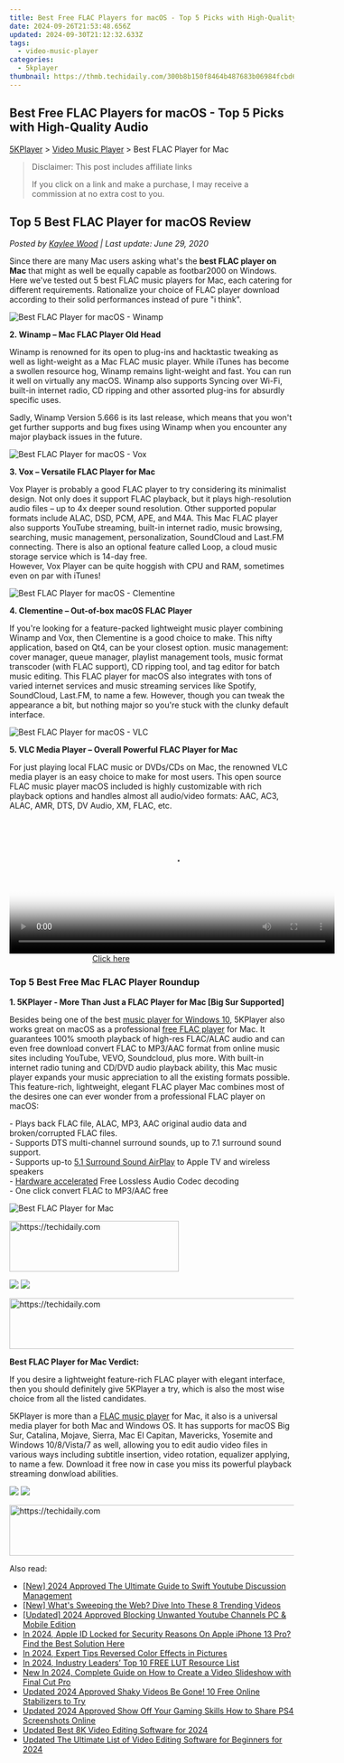 ```yaml
---
title: Best Free FLAC Players for macOS - Top 5 Picks with High-Quality Audio
date: 2024-09-26T21:53:48.656Z
updated: 2024-09-30T21:12:32.633Z
tags:
  - video-music-player
categories:
  - 5kplayer
thumbnail: https://thmb.techidaily.com/300b8b150f8464b487683b06984fcbd6662b4fb116965638afb915b9861f6dbd.jpg
---
```


## Best Free FLAC Players for macOS - Top 5 Picks with High-Quality Audio

[5KPlayer](https://tools.techidaily.com/5kplayer/products/) \> [Video Music Player](https://tools.techidaily.com/5kplayer/video-music-player/) \> Best FLAC Player for Mac

>  Disclaimer: This post includes affiliate links
>
>  If you click on a link and make a purchase, I may receive a commission at no extra cost to you.
>

## Top 5 Best FLAC Player for macOS Review

 _Posted by [Kaylee Wood](https://www.quora.com/profile/Amanda-Hu-21) | Last update: June 29, 2020_

Since there are many Mac users asking what's the **best FLAC player on Mac** that might as well be equally capable as footbar2000 on Windows. Here we've tested out 5 best FLAC music players for Mac, each catering for different requirements. Rationalize your choice of FLAC player download according to their solid performances instead of pure "i think".

![Best FLAC Player for macOS - Winamp](https://www.5kplayer.com/video-music-player/img/winamp.png)

**2\. Winamp – Mac FLAC Player Old Head** 

Winamp is renowned for its open to plug-ins and hacktastic tweaking as well as light-weight as a Mac FLAC music player. While iTunes has become a swollen resource hog, Winamp remains light-weight and fast. You can run it well on virtually any macOS. Winamp also supports Syncing over Wi-Fi, built-in internet radio, CD ripping and other assorted plug-ins for absurdly specific uses.

Sadly, Winamp Version 5.666 is its last release, which means that you won't get further supports and bug fixes using Winamp when you encounter any major playback issues in the future.

![Best FLAC Player for macOS - Vox](https://www.5kplayer.com/video-music-player/img/vox-mac-icon.png) 

**3\. Vox – Versatile FLAC Player for Mac** 

Vox Player is probably a good FLAC player to try considering its minimalist design. Not only does it support FLAC playback, but it plays high-resolution audio files – up to 4x deeper sound resolution. Other supported popular formats include ALAC, DSD, PCM, APE, and M4A. This Mac FLAC player also supports YouTube streaming, built-in internet radio, music browsing, searching, music management, personalization, SoundCloud and Last.FM connecting. There is also an optional feature called Loop, a cloud music storage service which is 14-day free.  
However, Vox Player can be quite hoggish with CPU and RAM, sometimes even on par with iTunes! 

![Best FLAC Player for macOS - Clementine](https://www.5kplayer.com/video-music-player/img/mac-clementine-icon.png) 

**4\. Clementine – Out-of-box macOS FLAC Player** 

If you're looking for a feature-packed lightweight music player combining Winamp and Vox, then Clementine is a good choice to make. This nifty application, based on Qt4, can be your closest option. music management: cover manager, queue manager, playlist management tools, music format transcoder (with FLAC support), CD ripping tool, and tag editor for batch music editing. This FLAC player for macOS also integrates with tons of varied internet services and music streaming services like Spotify, SoundCloud, Last.FM, to name a few. However, though you can tweak the appearance a bit, but nothing major so you're stuck with the clunky default interface. 

![Best FLAC Player for macOS - VLC](https://www.5kplayer.com/video-music-player/img/vlc-streamer-icon-zjy-0304002.jpg) 

**5\. VLC Media Player – Overall Powerful FLAC Player for Mac** 

For just playing local FLAC music or DVDs/CDs on Mac, the renowned VLC media player is an easy choice to make for most users. This open source FLAC music player macOS included is highly customizable with rich playback options and handles almost all audio/video formats: AAC, AC3, ALAC, AMR, DTS, DV Audio, XM, FLAC, etc. 

<!-- affiliate ads begin -->
<span id="1983475">
					<video width="576" height="240" style="cursor:pointer"
           poster="//a.impactradius-go.com/display-clicktoplayimage/1983475.png"
           onclick="if(!this.playClicked){this.play();this.setAttribute('controls',true);this.playClicked=true;}">
	   <source src="//a.impactradius-go.com/display-ad/22993-1983475">
	   <img src="//a.impactradius-go.com/display-clicktoplayimage/1983475.png" style="border: none; height: 100%; width: 100%; object-fit: contain">
	</video>
	<div style="width:360px;text-align:center"><a href="javascript:window.open(decodeURIComponent('https%3A%2F%2Fhomestyler.sjv.io%2Fc%2F5597632%2F1983475%2F22993'), '_blank');void(0);">Click here</a></div>
</span>
<img height="0" width="0" src="https://imp.pxf.io/i/5597632/1983475/22993" style="position:absolute;visibility:hidden;" border="0" />
<!-- affiliate ads end -->

### Top 5 Best Free Mac FLAC Player Roundup

**1\. 5KPlayer - More Than Just a FLAC Player for Mac \[Big Sur Supported\]**

Besides being one of the best [music player for Windows 10](https://tools.techidaily.com/5kplayer/video-music-player/), 5KPlayer also works great on macOS as a professional [free FLAC player](https://tools.techidaily.com/5kplayer/video-music-player/) for Mac. It guarantees 100% smooth playback of high-res FLAC/ALAC audio and can even free download convert FLAC to MP3/AAC format from online music sites including YouTube, VEVO, Soundcloud, plus more. With built-in internet radio tuning and CD/DVD audio playback ability, this Mac music player expands your music appreciation to all the existing formats possible.  
 This feature-rich, lightweight, elegant FLAC player Mac combines most of the desires one can ever wonder from a professional FLAC player on macOS:

\- Plays back FLAC file, ALAC, MP3, AAC original audio data and broken/corrupted FLAC files.  
 \- Supports DTS multi-channel surround sounds, up to 7.1 surround sound support.  
 \- Supports up-to [5.1 Surround Sound AirPlay](https://tools.techidaily.com/5kplayer/airplay/) to Apple TV and wireless speakers  
 \- [Hardware accelerated](https://tools.techidaily.com/5kplayer/video-music-player/) Free Lossless Audio Codec decoding   
 \- One click convert FLAC to MP3/AAC free

![Best FLAC Player for Mac](https://www.5kplayer.com/video-music-player/img/flac-music-5kplayer.jpg) 

<!-- affiliate ads begin -->
<a href="https://aligracehair.sjv.io/c/5597632/1938693/19272" target="_top" id="1938693">
  <img src="//a.impactradius-go.com/display-ad/19272-1938693" border="0" alt="https://techidaily.com" width="300" height="90"/>
</a>
<img height="0" width="0" src="https://aligracehair.sjv.io/i/5597632/1938693/19272" style="position:absolute;visibility:hidden;" border="0" />
<!-- affiliate ads end -->

[![](https://www.5kplayer.com/video-music-player/../button/freedownbackmac.png)](https://tools.techidaily.com/5kplayer/products/) [![](https://www.5kplayer.com/video-music-player/../button/freedownwhitewin.png)](https://tools.techidaily.com/5kplayer/products/) 

<!-- affiliate ads begin -->
<a href="https://ephamedtechinc.pxf.io/c/5597632/2136613/26400" target="_top" id="2136613">
  <img src="//a.impactradius-go.com/display-ad/26400-2136613" border="0" alt="https://techidaily.com" width="728" height="90"/>
</a>
<img height="0" width="0" src="https://ephamedtechinc.pxf.io/i/5597632/2136613/26400" style="position:absolute;visibility:hidden;" border="0" />
<!-- affiliate ads end -->

**Best FLAC Player for Mac Verdict:**

If you desire a lightweight feature-rich FLAC player with elegant interface, then you should definitely give 5KPlayer a try, which is also the most wise choice from all the listed candidates.

5KPlayer is more than a [FLAC music player](https://tools.techidaily.com/5kplayer/video-music-player/) for Mac, it also is a universal media player for both Mac and Windows OS. It has supports for macOS Big Sur, Catalina, Mojave, Sierra, Mac El Capitan, Mavericks, Yosemite and Windows 10/8/Vista/7 as well, allowing you to edit audio video files in various ways including subtitle insertion, video rotation, equalizer applying, to name a few. Download it free now in case you miss its powerful playback streaming donwload abilities.

[![](https://www.5kplayer.com/video-music-player/../button/freedownbackmac.png)](https://tools.techidaily.com/5kplayer/products/) [![](https://www.5kplayer.com/video-music-player/../button/freedownwhitewin.png)](https://tools.techidaily.com/5kplayer/products/)

<!-- affiliate ads begin -->
<a href="https://appsumo.8odi.net/c/5597632/2094418/7443" target="_top" id="2094418">
  <img src="//a.impactradius-go.com/display-ad/7443-2094418" border="0" alt="https://techidaily.com" width="728" height="90"/>
</a>
<img height="0" width="0" src="https://appsumo.8odi.net/i/5597632/2094418/7443" style="position:absolute;visibility:hidden;" border="0" />
<!-- affiliate ads end -->

<ins class="adsbygoogle"
     style="display:block"
     data-ad-format="autorelaxed"
     data-ad-client="ca-pub-7571918770474297"
     data-ad-slot="1223367746"></ins>

<ins class="adsbygoogle"
     style="display:block"
     data-ad-client="ca-pub-7571918770474297"
     data-ad-slot="8358498916"
     data-ad-format="auto"
     data-full-width-responsive="true"></ins>

<span class="atpl-alsoreadstyle">Also read:</span>
<div><ul>
<li><a href="https://youtube-zero.techidaily.com/024-approved-the-ultimate-guide-to-swift-youtube-discussion-management/"><u>[New] 2024 Approved The Ultimate Guide to Swift Youtube Discussion Management</u></a></li>
<li><a href="https://facebook-video-content.techidaily.com/new-whats-sweeping-the-web-dive-into-these-8-trending-videos/"><u>[New] What's Sweeping the Web? Dive Into These 8 Trending Videos</u></a></li>
<li><a href="https://youtube-blog.techidaily.com/ed-2024-approved-blocking-unwanted-youtube-channels-pc-and-mobile-edition/"><u>[Updated] 2024 Approved Blocking Unwanted Youtube Channels PC & Mobile Edition</u></a></li>
<li><a href="https://apple-account.techidaily.com/in-2024-apple-id-locked-for-security-reasons-on-apple-iphone-13-pro-find-the-best-solution-here-by-drfone-ios/"><u>In 2024, Apple ID Locked for Security Reasons On Apple iPhone 13 Pro? Find the Best Solution Here</u></a></li>
<li><a href="https://fox-access.techidaily.com/in-2024-expert-tips-reversed-color-effects-in-pictures/"><u>In 2024, Expert Tips Reversed Color Effects in Pictures</u></a></li>
<li><a href="https://some-knowledge.techidaily.com/in-2024-industry-leaders-top-10-free-lut-resource-list/"><u>In 2024, Industry Leaders’ Top 10 FREE LUT Resource List</u></a></li>
<li><a href="https://video-ai-editor.techidaily.com/new-in-2024-complete-guide-on-how-to-create-a-video-slideshow-with-final-cut-pro/"><u>New In 2024, Complete Guide on How to Create a Video Slideshow with Final Cut Pro</u></a></li>
<li><a href="https://video-ai-editor.techidaily.com/updated-2024-approved-shaky-videos-be-gone-10-free-online-stabilizers-to-try/"><u>Updated 2024 Approved Shaky Videos Be Gone! 10 Free Online Stabilizers to Try</u></a></li>
<li><a href="https://video-ai-editor.techidaily.com/updated-2024-approved-show-off-your-gaming-skills-how-to-share-ps4-screenshots-online/"><u>Updated 2024 Approved Show Off Your Gaming Skills How to Share PS4 Screenshots Online</u></a></li>
<li><a href="https://video-ai-editor.techidaily.com/updated-best-8k-video-editing-software-for-2024/"><u>Updated Best 8K Video Editing Software for 2024</u></a></li>
<li><a href="https://video-ai-editor.techidaily.com/updated-the-ultimate-list-of-video-editing-software-for-beginners-for-2024/"><u>Updated The Ultimate List of Video Editing Software for Beginners for 2024</u></a></li>
</ul></div>

